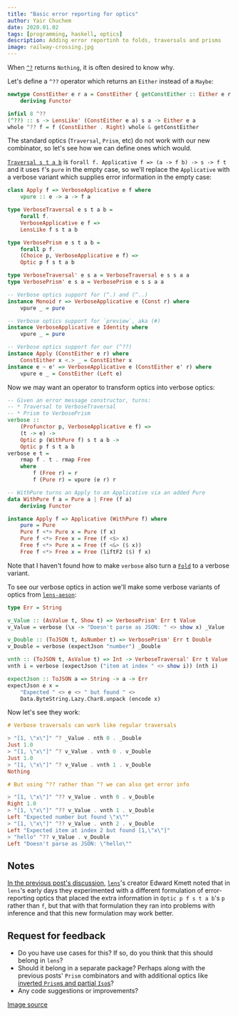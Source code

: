 ```yaml
---
title: "Basic error reporting for optics"
author: Yair Chuchem
date: 2020.01.02
tags: [programming, haskell, optics]
description: Adding error reportinh to folds, traversals and prisms
image: railway-crossing.jpg
---
```


When [`^?`](http://hackage.haskell.org/package/lens-4.18.1/docs/Control-Lens-Fold.html#v:-94--63-) returns `Nothing`, it is often desired to know why.

Let's define a `^??` operator which returns an `Either` instead of a `Maybe`:

```Haskell
newtype ConstEither e r a = ConstEither { getConstEither :: Either e r }
    deriving Functor

infixl 8 ^??
(^??) :: s -> LensLike' (ConstEither e a) s a -> Either e a
whole ^?? f = f (ConstEither . Right) whole & getConstEither
```

The standard optics (`Traversal`, `Prism`, etc) do not work with our new combinator, so let's see how we can define ones which would.

[`Traversal s t a b`](http://hackage.haskell.org/package/lens-4.18.1/docs/Control-Lens-Traversal.html#v:Traversal) is `forall f. Applicative f => (a -> f b) -> s -> f t` and it uses `f`'s `pure` in the empty case, so we'll replace the `Applicative` with a verbose variant which supplies error information in the empty case:

```Haskell
class Apply f => VerboseApplicative e f where
    vpure :: e -> a -> f a

type VerboseTraversal e s t a b =
    forall f.
    VerboseApplicative e f =>
    LensLike f s t a b

type VerbosePrism e s t a b =
    forall p f.
    (Choice p, VerboseApplicative e f) =>
    Optic p f s t a b

type VerboseTraversal' e s a = VerboseTraversal e s s a a
type VerbosePrism' e s a = VerbosePrism e s s a a

-- Verbose optics support for (^.) and (^..)
instance Monoid r => VerboseApplicative e (Const r) where
    vpure _ = pure

-- Verbose optics support for `preview`, aka (#)
instance VerboseApplicative e Identity where
    vpure _ = pure

-- Verbose optics support for our (^??)
instance Apply (ConstEither e r) where
    ConstEither x <.> _ = ConstEither x
instance e ~ e' => VerboseApplicative e (ConstEither e' r) where
    vpure e _ = ConstEither (Left e)
```

Now we may want an operator to transform optics into verbose optics:

```Haskell
-- Given an error message constructor, turns:
-- * Traversal to VerboseTraversal
-- * Prism to VerbosePrism
verbose ::
    (Profunctor p, VerboseApplicative e f) =>
    (t -> e) ->
    Optic p (WithPure f) s t a b ->
    Optic p f s t a b
verbose e t =
    rmap f . t . rmap Free
    where
        f (Free r) = r
        f (Pure r) = vpure (e r) r

-- WithPure turns an Apply to an Applicative via an added Pure
data WithPure f a = Pure a | Free (f a)
    deriving Functor

instance Apply f => Applicative (WithPure f) where
    pure = Pure
    Pure f <*> Pure x = Pure (f x)
    Pure f <*> Free x = Free (f <$> x)
    Free f <*> Pure x = Free (f <&> ($ x))
    Free f <*> Free x = Free (liftF2 ($) f x)
```

Note that I haven't found how to make `verbose` also turn a [`Fold`](http://hackage.haskell.org/package/lens-4.18.1/docs/Control-Lens-Fold.html#t:Fold) to a verbose variant.

To see our verbose optics in action we'll make some verbose variants of optics from [`lens-aeson`](https://hackage.haskell.org/package/lens-aeson/docs/Data-Aeson-Lens.html):

```Haskell
type Err = String

v_Value :: (AsValue t, Show t) => VerbosePrism' Err t Value
v_Value = verbose (\x -> "Doesn't parse as JSON: " <> show x) _Value

v_Double :: (ToJSON t, AsNumber t) => VerbosePrism' Err t Double
v_Double = verbose (expectJson "number") _Double

vnth :: (ToJSON t, AsValue t) => Int -> VerboseTraversal' Err t Value
vnth i = verbose (expectJson ("item at index " <> show i)) (nth i)

expectJson :: ToJSON a => String -> a -> Err
expectJson e x =
    "Expected " <> e <> " but found " <>
    Data.ByteString.Lazy.Char8.unpack (encode x)
```

Now let's see they work:

```Haskell
# Verbose traversals can work like regular traversals

> "[1, \"x\"]" ^? _Value . nth 0 . _Double
Just 1.0
> "[1, \"x\"]" ^? v_Value . vnth 0 . v_Double
Just 1.0
> "[1, \"x\"]" ^? v_Value . vnth 1 . v_Double
Nothing

# But using ^?? rather than ^? we can also get error info

> "[1, \"x\"]" ^?? v_Value . vnth 0 . v_Double
Right 1.0
> "[1, \"x\"]" ^?? v_Value . vnth 1 . v_Double
Left "Expected number but found \"x\""
> "[1, \"x\"]" ^?? v_Value . vnth 2 . v_Double
Left "Expected item at index 2 but found [1,\"x\"]"
> "hello" ^?? v_Value . v_Double
Left "Doesn't parse as JSON: \"hello\""
```

## Notes

[In the previous post's discussion](https://www.reddit.com/r/haskell/comments/eh4gpg/elegant_ast_parsing_and_building_with_prisms/fcl7dvv/), [`lens`](https://github.com/ekmett/lens)'s creator Edward Kmett noted that in `lens`'s early days they experimented with a different formulation of error-reporting optics that placed the extra information in `Optic p f s t a b`'s `p` rather than `f`, but that with that formulation they ran into problems with inference and that this new formulation may work better.

## Request for feedback

* Do you have use cases for this? If so, do you think that this should belong in `lens`?
* Should it belong in a separate package? Perhaps along with the previous posts' `Prism` combinators and with additional optics like [inverted `Prism`s and partial `Iso`s](https://github.com/ekmett/lens/issues/904)?
* Any code suggestions or improvements?

[Image source](https://www.peakpx.com/637476/railway-line-train-railway-crossing-sky-no-people)
